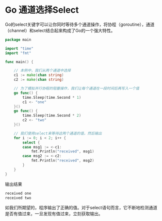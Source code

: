 # Go 通道选择Select
Go的select关键字可以让你同时等待多个通道操作，将协程（goroutine），通道（channel）和select结合起来构成了Go的一个强大特性。

```go
package main

import "time"
import "fmt"

func main() {

	// 本例中，我们从两个通道中选择
	c1 := make(chan string)
	c2 := make(chan string)

	// 为了模拟并行协程的阻塞操作，我们让每个通道在一段时间后再写入一个值
	go func() {
		time.Sleep(time.Second * 1)
		c1 <- "one"
	}()
	go func() {
		time.Sleep(time.Second * 2)
		c2 <- "two"
	}()

	// 我们使用select来等待这两个通道的值，然后输出
	for i := 0; i < 2; i++ {
		select {
		case msg1 := <-c1:
			fmt.Println("received", msg1)
		case msg2 := <-c2:
			fmt.Println("received", msg2)
		}
	}
}
```
输出结果
```go
received one
received two
```
如我们所期望的，程序输出了正确的值。对于select语句而言，它不断地检测通道是否有值过来，一旦发现有值过来，立刻获取输出。